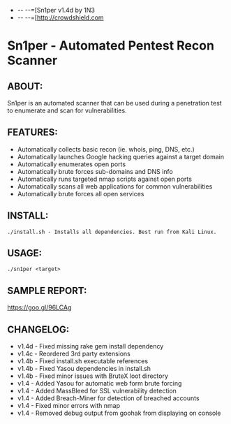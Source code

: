 + -- --=[Sn1per v1.4d by 1N3
+ -- --=[http://crowdshield.com
 
# Sn1per - Automated Pentest Recon Scanner

## ABOUT:
Sn1per is an automated scanner that can be used during a penetration test to enumerate and scan for vulnerabilities. 

## FEATURES:
* Automatically collects basic recon (ie. whois, ping, DNS, etc.)
* Automatically launches Google hacking queries against a target domain
* Automatically enumerates open ports
* Automatically brute forces sub-domains and DNS info
* Automatically runs targeted nmap scripts against open ports
* Automatically scans all web applications for common vulnerabilities
* Automatically brute forces all open services

## INSTALL:
```
./install.sh - Installs all dependencies. Best run from Kali Linux. 
```

## USAGE:
```
./sn1per <target>
```

## SAMPLE REPORT:
https://goo.gl/96LCAg

## CHANGELOG:
* v1.4d - Fixed missing rake gem install dependency
* v1.4c - Reordered 3rd party extensions
* v1.4b - Fixed install.sh executable references
* v1.4b - Fixed Yasou dependencies in install.sh
* v1.4b - Fixed minor issues with BruteX loot directory
* v1.4 - Added Yasou for automatic web form brute forcing
* v1.4 - Added MassBleed for SSL vulnerability detection
* v1.4 - Added Breach-Miner for detection of breached accounts
* v1.4 - Fixed minor errors with nmap
* v1.4 - Removed debug output from goohak from displaying on console

